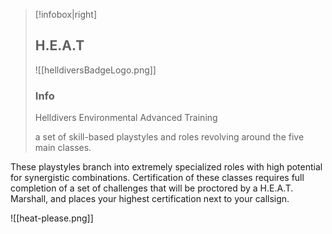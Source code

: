> [!infobox|right]
> 
> ## H.E.A.T
> 
> ![[helldiversBadgeLogo.png]]
> 
> ### Info
> Helldivers Environmental Advanced Training
> 
> a set of skill-based playstyles
and roles revolving around the five main classes.



These playstyles branch into extremely specialized roles with high potential for synergistic combinations. Certification of these classes requires full completion of a set of challenges that will be proctored by a H.E.A.T. Marshall, and places your highest certification next to your callsign.

![[heat-please.png]]